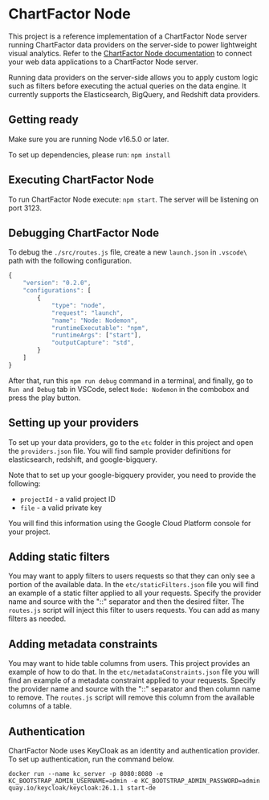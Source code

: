# ChartFactor Node

This project is a reference implementation of a ChartFactor Node server running ChartFactor data providers on the server-side to power lightweight visual analytics. Refer to the [ChartFactor Node documentation](https://chartfactor.com/doc/latest/data_providers/cfnode/) to connect your web data applications to a ChartFactor Node server. 

Running data providers on the server-side allows you to apply custom logic such as filters before executing the actual queries on the data engine. It currently supports the Elasticsearch, BigQuery, and Redshift data providers.

## Getting ready

Make sure you are running Node v16.5.0 or later.

To set up dependencies, please run: `npm install`

## Executing ChartFactor Node

To run ChartFactor Node execute: `npm start`.  The server will be listening on port 3123.

## Debugging ChartFactor Node

To debug the `./src/routes.js` file, create a new `launch.json` in `.vscode\` path with the following configuration.

```js
{
    "version": "0.2.0",
    "configurations": [
        {
            "type": "node",
            "request": "launch",
            "name": "Node: Nodemon",
            "runtimeExecutable": "npm",
            "runtimeArgs": ["start"],
            "outputCapture": "std",
        }
    ]
}
```

After that, run this `npm run debug` command in a terminal, and finally, go to `Run and Debug` tab in VSCode, select `Node: Nodemon` in the combobox and press the play button.

## Setting up your providers

To set up your data providers, go to the `etc` folder in this project and open the `providers.json` file. You will find sample provider definitions for elasticsearch, redshift, and google-bigquery.

Note that to set up your google-bigquery provider, you need to provide the following:

* `projectId` - a valid project ID
* `file`  - a valid private key

You will find this information using the Google Cloud Platform console for your project.

## Adding static filters

You may want to apply filters to users requests so that they can only see a portion of the available data. In the `etc/staticFilters.json` file you will find an example of a static filter applied to all your requests. Specify the provider name and source with the "::" separator and then the desired filter. The `routes.js` script will inject this filter to users requests. You can add as many filters as needed.

## Adding metadata constraints

You may want to hide table columns from users. This project provides an example of how to do that. In the `etc/metadataConstraints.json` file you will find an example of a metadata constraint applied to your requests. Specify the provider name and source with the "::" separator and then column name to remove. The `routes.js` script will remove this column from the available columns of a table.

## Authentication

ChartFactor Node uses KeyCloak as an identity and authentication provider. To set up authentication, run the command below.

```
docker run --name kc_server -p 8080:8080 -e KC_BOOTSTRAP_ADMIN_USERNAME=admin -e KC_BOOTSTRAP_ADMIN_PASSWORD=admin quay.io/keycloak/keycloak:26.1.1 start-de
```